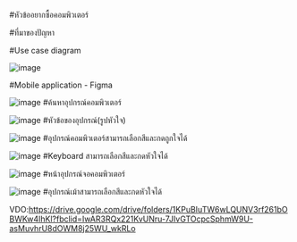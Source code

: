 #หัวข้ออยากซื้อคอมพิวเตอร์

#ที่มาของปัญหา

#Use case diagram

![image](https://user-images.githubusercontent.com/86649866/159757126-73785966-6e42-4680-91fe-caec62b94954.png)

#Mobile application - Figma

![image](https://user-images.githubusercontent.com/86649866/159757822-c1034c97-3e23-465a-afec-2c48767adf7f.png)
#ค้นหาอุปกรณ์คอมพิวเตอร์


![image](https://user-images.githubusercontent.com/86649866/159757920-9adf95d6-e825-46ee-a5fb-369bcc491888.png)
#หัวข้อของอุปกรณ์(รูปหัวใจ)


![image](https://user-images.githubusercontent.com/86649866/159758024-015b2fa6-868e-4a17-a09e-24d52aa8448c.png)
#อุปกรณ์คอมพิวเตอร์สามารถเลือกสีและกดถูกใจได้


![image](https://user-images.githubusercontent.com/86649866/159758171-2440e418-2b74-413f-8c4a-03460b9c7e46.png)
#Keyboard สามารถเลือกสีและกดหัวใจได้


![image](https://user-images.githubusercontent.com/86649866/159758293-d4178c5d-fed4-4ae2-914b-400b67c8250f.png)
#หน้าอุปกรณ์จอคอมพิวเตอร์


![image](https://user-images.githubusercontent.com/86649866/159758395-b6357615-6b16-45a1-abb5-89923d04b35a.png)
#อุปกรณ์เม้าสามารถเลือกสีและกดหัวใจได้


VDO:https://drive.google.com/drive/folders/1KPuBIuTW6wLQUNV3rf261bOBWKw4IhKl?fbclid=IwAR3RQx221KvUNru-7JIvGTOcpcSphmW9U-asMuvhrU8dOWM8j25WU_wkRLo
